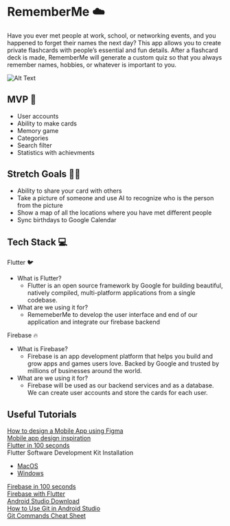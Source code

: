 

# RememberMe ☁️
Have you ever met people at work, school, or networking events, and you happened to forget their names the next day? This app allows you to create private flashcards with people’s essential and fun details. After a flashcard deck is made, RememberMe will generate a custom quiz so that you always remember names, hobbies, or whatever is important to you. 

![Alt Text](https://media1.giphy.com/media/3ohfFxyWhNGXDs9rWM/giphy.gif?cid=ecf05e47hljxwij3v12eaowui4rxh3xd27yu5zbxd4ny7y2x&rid=giphy.gif&ct=g)

## MVP 🤝
- User accounts <br>
- Ability to make cards <br>
- Memory game <br>
- Categories <br>
- Search filter <br>
- Statistics with achievments <br>

## Stretch Goals 🙆‍♂️
- Ability to share your card with others 
- Take a picture of someone and use AI to recognize who is the person from the picture 
- Show a map of all the locations where you have met different people 
- Sync birthdays to Google Calendar 


## Tech Stack 💻
Flutter 🐦
- What is Flutter?
    - Flutter is an open source framework by Google for building beautiful, natively compiled, multi-platform applications from a single codebase. 
- What are we using it for?
    - RememeberMe to develop the user interface and end of our application and integrate our firebase backend

Firebase 🔥
- What is Firebase? 
    - Firebase is an app development platform that helps you build and grow apps and games users love. Backed by Google and trusted by millions of businesses around the world.
- What are we using it for?
    - Firebase will be used as our backend services and as a database. We can create user accounts and store the cards for each user.

## Useful Tutorials
[How to design a Mobile App using Figma](https://www.youtube.com/watch?v=PeGfX7W1mJk)\
[Mobile app design inspiration](https://dribbble.com/shots/popular/mobile) \
[Flutter in 100 seconds](https://www.youtube.com/watch?v=lHhRhPV--G0) \
Flutter Software Development Kit Installation 
 - [MacOS](https://www.youtube.com/watch?v=hL7pkX1Pfko)
 - [Windows](https://youtu.be/tun0HUHaDuE)
<!-- end of the list -->
[Firebase in 100 seconds](https://www.youtube.com/watch?v=vAoB4VbhRzM) \
[Firebase with Flutter](https://www.youtube.com/watch?v=EXp0gq9kGxI&t=15s) \
[Android Studio Download](https://www.googleadservices.com/pagead/aclk?sa=L&ai=DChcSEwiqvteFzo_6AhWxE9QBHdGdDLEYABAAGgJvYQ&ohost=www.google.com&cid=CAESauD2IboncR_nrGJT3OjihPCEXL_9HQSWhd9tbwterzcON2FdF4x_WmyYq-_O8oMo0CubIJdpDZNRMOKlO07YjcL8SX-FoO1QwqLVD5cJFeKPYLs5nZioHz6AKb87QVcMhRvE1IFIzjZAdjU&sig=AOD64_0undVcO3pgH3Pn9CcfFjAdP9ILyg&q&adurl&ved=2ahUKEwj078qFzo_6AhWvnWoFHTh_BgkQ0Qx6BAgCEAE) \
[How to Use Git in Android Studio](https://www.youtube.com/watch?v=zqo08bQXU4Q&list=PLQkwcJG4YTCQTEk4J4btiOJBV0PhKjJVS)\
[Git Commands Cheat Sheet](https://education.github.com/git-cheat-sheet-education.pdf)
